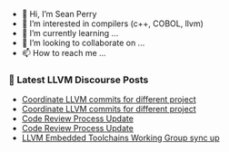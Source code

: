 - 👋 Hi, I’m Sean Perry
- 👀 I’m interested in compilers (c++, COBOL, llvm)
- 🌱 I’m currently learning ...
- 💞️ I’m looking to collaborate on ...
- 📫 How to reach me ...

<!---
s66perry/s66perry is a ✨ special ✨ repository because its `README.md` (this file) appears on your GitHub profile.
You can click the Preview link to take a look at your changes.
--->
### 📕 Latest LLVM Discourse Posts

<!-- DISCOURSE-LLVM:START -->
- [Coordinate LLVM commits for different project](https://discourse.llvm.org/t/coordinate-llvm-commits-for-different-project/63990#post_18)
- [Coordinate LLVM commits for different project](https://discourse.llvm.org/t/coordinate-llvm-commits-for-different-project/63990#post_17)
- [Code Review Process Update](https://discourse.llvm.org/t/code-review-process-update/63964?page=3#post_41)
- [Code Review Process Update](https://discourse.llvm.org/t/code-review-process-update/63964?page=2#post_40)
- [LLVM Embedded Toolchains Working Group sync up](https://discourse.llvm.org/t/llvm-embedded-toolchains-working-group-sync-up/63270#post_7)
<!-- DISCOURSE-LLVM:END -->
